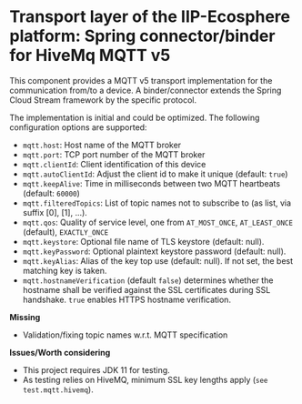 # Transport layer of the IIP-Ecosphere platform: Spring connector/binder for HiveMq MQTT v5

This component provides a MQTT v5 transport implementation for the communication from/to a device. A binder/connector 
extends the Spring Cloud Stream framework by the specific protocol.

The implementation is initial and could be optimized. The following configuration options are supported:
 * `mqtt.host`: Host name of the MQTT broker
 * `mqtt.port`: TCP port number of the MQTT broker
 * `mqtt.clientId`: Client identification of this device
 * `mqtt.autoClientId`: Adjust the client id to make it unique (default: `true`)
 * `mqtt.keepAlive`: Time in milliseconds between two MQTT heartbeats (default: `60000`)
 * `mqtt.filteredTopics`: List of topic names not to subscribe to (as list, via suffix [0], [1], ...).
 * `mqtt.qos`: Quality of service level, one from `AT_MOST_ONCE`, `AT_LEAST_ONCE` (default), `EXACTLY_ONCE`
 * `mqtt.keystore`: Optional file name of TLS keystore (default: null).
 * `mqtt.keyPassword`: Optional plaintext keystore password (default: null).
 * `mqtt.keyAlias`: Alias of the key top use (default: null). If not set, the best matching key is taken.
 * `mqtt.hostnameVerification` (default `false`) determines whether the hostname shall be verified against the SSL certificates during SSL handshake. `true` enables HTTPS hostname verification.

**Missing**
- Validation/fixing topic names w.r.t. MQTT specification

**Issues/Worth considering**
- This project requires JDK 11 for testing.
- As testing relies on HiveMQ, minimum SSL key lengths apply (`see test.mqtt.hivemq`).
